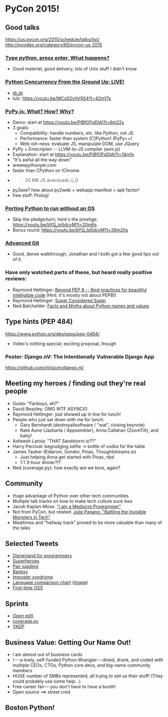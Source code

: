 # PyCon 2015!

## Good talks
https://us.pycon.org/2015/schedule/talks/list/
http://pyvideo.org/category/65/pycon-us-2015

### [Type python, press enter. What happens?](http://pyvideo.org/video/3459/type-python-press-enter-what-happens)
- Good material, good delivery, lots of Unix stuff I didn't know

### [Python Concurrency From the Ground Up: LIVE!](http://pyvideo.org/video/3432/python-concurrency-from-the-ground-up-live)
- [@_@](http://www.reactiongifs.com/r/2011/09/mind_blown.gif)
- lulz: https://youtu.be/MCs5OvhV9S4?t=42m17s

### [PyPy.js: What? How? Why?](https://www.youtube.com/watch?v=PiBfOFqDIAI)
- Demo: start at https://youtu.be/PiBfOFqDIAI?t=6m22s
- 3 goals:
    - Compatibility: handle numbers, etc. like Python, not JS
    - Performance: faster than system [C]Python! (PyPy++)
    - Web-ish-ness: evaluate JS, manipulate DOM, use JQuery
- PyPy + Emscripten -- LLVM-to-JS compiler (asm.js)
- Explanation: start at https://youtu.be/PiBfOFqDIAI?t=14m1s
- "It's awful all the way down"
- arewepythonyet.com
- faster than CPython on !Chrome
- > 20 MB JS downloads o_O
- py2exe? how about py2web + webapp manifest + apk factor!
- free stuff: Prolog!

### [Porting Python to run without an OS](https://www.youtube.com/watch?v=bYQ_lq5dcvM)
- Skip the pledge/turn; here's the prestige: https://youtu.be/bYQ_lq5dcvM?t=20m6s
- Bonus round: https://youtu.be/bYQ_lq5dcvM?t=26m20s

### [Advanced Git](http://pyvideo.org/video/3392/advanced-git)
- Good, dense walkthrough; Jonathan and I both got a few good tips out of it.

### Have only watched parts of these, but heard really positive reviews:
- Raymond Hettinger: [Beyond PEP 8 -- Best practices for beautiful intelligible code](https://www.youtube.com/watch?v=wf-BqAjZb8M) (Hint: it's mostly not about PEP8!)
- Raymond Hettinger: [Super Considered Super](https://www.youtube.com/watch?v=EiOglTERPEo)
- Ned Batchelder: [Facts and Myths about Python names and values](https://www.youtube.com/watch?v=_AEJHKGk9ns)

## Type hints (PEP 484)
https://www.python.org/dev/peps/pep-0484/
- Video's nothing special; exciting proposal, though

### Poster: Django.nV: The Intentionally Vulnerable Django App
https://github.com/nVisium/django.nV
 
## Meeting my heroes / finding out they're real people
- Guido: "Fanboys, eh?"
- David Beazley: OMG WTF ASYNCIO
- Raymond Hettinger: just showed up in line for lunch!
- People who just sat down with me for lunch:
    - Gary Bernhardt (destroyallsoftware / "wat", closing keynote)
    - Nate Aune (Jazkarta / Appsembler), Anna Callahan (ZoomTilt), and baby!
- Asheesh Laroia: "THAT Sandstorm.io??"
- Harry Percival: begrudging selfie -> bottle of vodka for the table
- James Tauber (Eldarion, Gondor, Pinax, Thoughtstreams.io)
    - Just helping Anna get started with Pinax, nbd
    - 1:1 3-hour dinner?!?
- Ned (coverage.py): how exactly are we bros, again?

## Community
- Huge advantage of Python over other tech communities
- Multiple talk tracks on how to make tech culture suck less
- Jacob Kaplan-Moss: ["I am a Mediocre Programmer"](https://www.youtube.com/watch?v=hIJdFxYlEKE)
- Not from PyCon, but related: [Julie Pagano: "Battling the Invisible Monsters in Tech"](http://juliepagano.com/blog/2013/11/02/it-s-dangerous-to-go-alone-battling-the-invisible-monsters-in-tech/)
- Mealtimes and "hallway track" proved to be more valuable than many of the talks

## Selected Tweets
- [Disneyland for programmers](https://twitter.com/alex_gaynor/status/372809026817359872)
- [Superheroes](https://twitter.com/catherinedevlin/status/587034045856542722)
- [Pair juggling](https://twitter.com/stj_07/status/587444093145460736)
- [Banksy](https://twitter.com/nedbat/status/587242008210714624)
- [Imposter syndrome](https://twitter.com/rundavidrun/status/587671657193455616)
- [Language comparison chart](https://twitter.com/SwiftOnSecurity/status/586989196222533632) ([image](https://pbs.twimg.com/media/CCL6PYwUgAAZml1.png:large))
- [First-time OSS](https://twitter.com/doctaphred/status/589189388149620736)

## Sprints
- [Open edX](https://open.edx.org/)
- [coverage.py](http://nedbatchelder.com/code/coverage/)
- [YADP](https://github.com/safarijv/yet-another-django-profiler)

## Business Value: Getting Our Name Out!
- I am almost out of business cards
- I---a lowly, self-funded Python Wrangler---dined, drank, and coded with multiple CEOs, CTOs, Python core devs, and big-name community members
- HUGE number of SMBs represented, all trying to sell us their stuff! (They could probably use some help...)
- Free career fair---you don't have to have a booth!
- Open source ==> street cred

## Boston Python!
